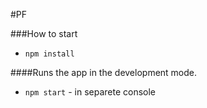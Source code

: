 #PF

###How to start
- ```npm install```

####Runs the app in the development mode.
- ```npm start``` - in separete console